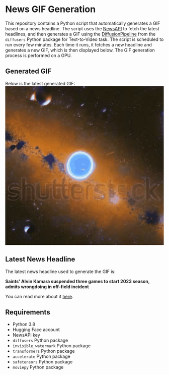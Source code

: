 # News GIF Generation
This repository contains a Python script that automatically generates a GIF based on a news headline. The script uses the [NewsAPI](https://newsapi.org/) to fetch the latest headlines, and then generates a GIF using the [DiffusionPipeline](https://github.com/huggingface/diffusers) from the `diffusers` Python package for Text-to-Video task.
The script is scheduled to run every few minutes. Each time it runs, it fetches a new headline and generates a new GIF, which is then displayed below. The GIF generation process is performed on a GPU.

## Generated GIF
Below is the latest generated GIF:
![Generated GIF](output.gif?raw=true&v=1691274821)

## Latest News Headline
The latest news headline used to generate the GIF is:

**Saints' Alvin Kamara suspended three games to start 2023 season, admits wrongdoing in off-field incident**

You can read more about it [here](https://www.cbssports.com/nfl/news/saints-alvin-kamara-suspended-three-games-to-start-2023-season-admits-wrongdoing-in-off-field-incident/).

## Requirements
- Python 3.8
- Hugging Face account
- NewsAPI key
- `diffusers` Python package
- `invisible_watermark` Python package
- `transformers` Python package
- `accelerate` Python package
- `safetensors` Python package
- `moviepy` Python package
